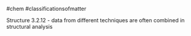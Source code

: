 #chem #classificationsofmatter

Structure 3.2.12 - data from different techniques are often combined in structural analysis